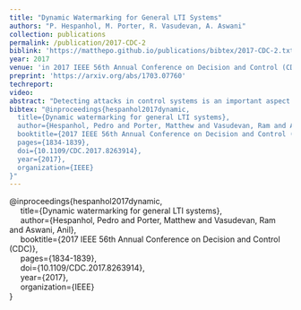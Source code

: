 ```yaml
---
title: "Dynamic Watermarking for General LTI Systems"
authors: "P. Hespanhol, M. Porter, R. Vasudevan, A. Aswani"
collection: publications
permalink: /publication/2017-CDC-2
biblink: 'https://matthepo.github.io/publications/bibtex/2017-CDC-2.txt'
year: 2017
venue: 'in 2017 IEEE 56th Annual Conference on Decision and Control (CDC)'
preprint: 'https://arxiv.org/abs/1703.07760'
techreport:
video:
abstract: "Detecting attacks in control systems is an important aspect of designing secure and resilient control systems. Recently, a dynamic watermarking approach was proposed for detecting malicious sensor attacks for SISO LTI systems with partial state observations and MIMO LTI systems with a full rank input matrix and full state observations; however, these previous approaches cannot be applied to general LTI systems that are MIMO and have partial state observations. This paper designs a dynamic watermarking approach for detecting malicious sensor attacks for general LTI systems, and we provide a new set of asymptotic and statistical tests. We prove these tests can detect attacks that follow a specified attack model (more general than replay attacks), and we also show that these tests simplify to existing tests when the system is SISO or has full rank input matrix and full state observations. The benefit of our approach is demonstrated with a simulation analysis of detecting sensor attacks in autonomous vehicles. Our approach can distinguish between sensor attacks and wind disturbance (through an internal model principle framework), whereas improperly designed tests cannot distinguish between sensor attacks and wind disturbance."
bibtex: "@inproceedings{hespanhol2017dynamic,
  title={Dynamic watermarking for general LTI systems},
  author={Hespanhol, Pedro and Porter, Matthew and Vasudevan, Ram and Aswani, Anil},
  booktitle={2017 IEEE 56th Annual Conference on Decision and Control (CDC)},
  pages={1834-1839},
  doi={10.1109/CDC.2017.8263914},
  year={2017},
  organization={IEEE}
}"
---
```

@inproceedings{hespanhol2017dynamic,<br>
&nbsp;&nbsp;&nbsp;&nbsp;  title={Dynamic watermarking for general LTI systems},<br>
&nbsp;&nbsp;&nbsp;&nbsp;  author={Hespanhol, Pedro and Porter, Matthew and Vasudevan, Ram and Aswani, Anil},<br>
&nbsp;&nbsp;&nbsp;&nbsp;  booktitle={2017 IEEE 56th Annual Conference on Decision and Control (CDC)},<br>
&nbsp;&nbsp;&nbsp;&nbsp;  pages={1834-1839},<br>
&nbsp;&nbsp;&nbsp;&nbsp;  doi={10.1109/CDC.2017.8263914},<br>
&nbsp;&nbsp;&nbsp;&nbsp;  year={2017},<br>
&nbsp;&nbsp;&nbsp;&nbsp;  organization={IEEE}<br>
}
